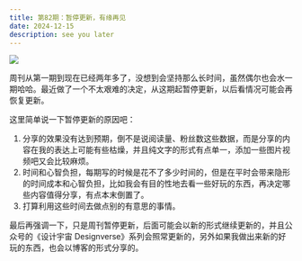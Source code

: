```yaml
---
title: 第82期：暂停更新，有缘再见
date: 2024-12-15
description: see you later
---
```


![](/static/weekly/issue-82-cover.jpg)

周刊从第一期到现在已经两年多了，没想到会坚持那么长时间，虽然偶尔也会水一期哈哈。最近做了一个不太艰难的决定，从这期起暂停更新，以后看情况可能会再恢复更新。

这里简单说一下暂停更新的原因吧：

1. 分享的效果没有达到预期，倒不是说阅读量、粉丝数这些数据，而是分享的内容在我的表达上可能有些枯燥，并且纯文字的形式有点单一，添加一些图片视频吧又会比较麻烦。
2. 时间和心智负担，每期写的时候是花不了多少时间的，但是在平时会带来隐形的时间成本和心智负担，比如我会有目的性地去看一些好玩的东西，再决定哪些内容值得分享，有点本末倒置了。
3. 打算利用这些时间去做点别的有意思的事情。

最后再强调一下，只是周刊暂停更新，后面可能会以新的形式继续更新的，并且公众号的《设计宇宙 Designverse》系列会照常更新的，另外如果我做出来新的好玩的东西，也会以博客的形式分享的。
